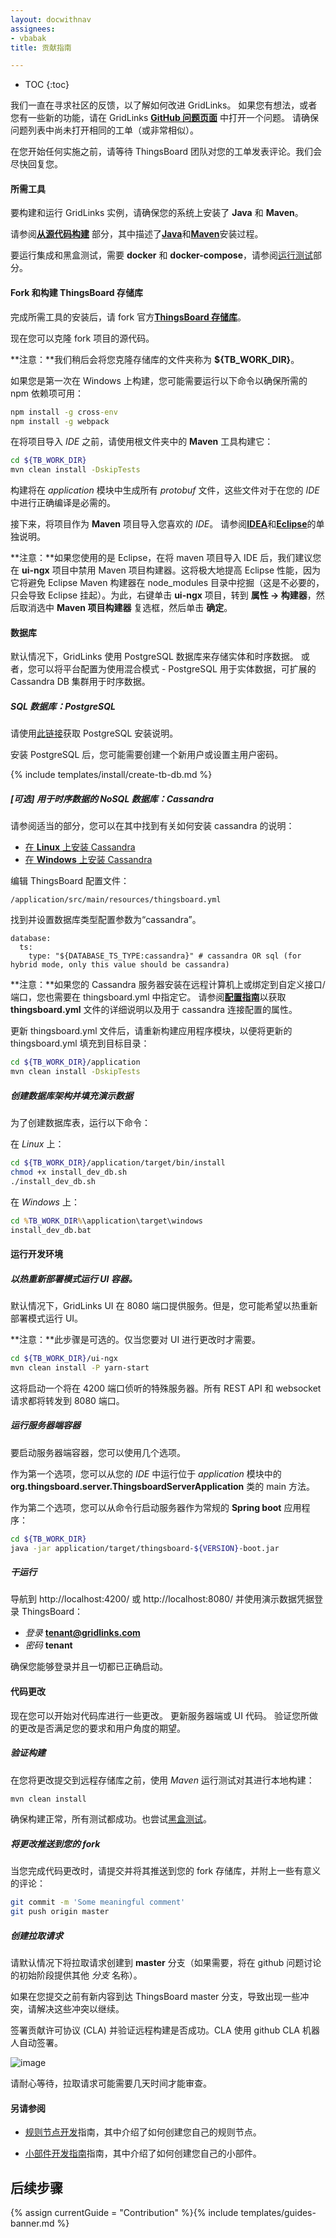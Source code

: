 ```yaml
---
layout: docwithnav
assignees:
- vbabak
title: 贡献指南

---
```


* TOC
{:toc}

我们一直在寻求社区的反馈，以了解如何改进 GridLinks。
如果您有想法，或者您有一些新的功能，请在 GridLinks [**GitHub 问题页面**](https://github.com/thingsboard/thingsboard/issues) 中打开一个问题。
请确保问题列表中尚未打开相同的工单（或非常相似）。

在您开始任何实施之前，请等待 ThingsBoard 团队对您的工单发表评论。我们会尽快回复您。

#### 所需工具

要构建和运行 GridLinks 实例，请确保您的系统上安装了 **Java** 和 **Maven**。

请参阅[**从源代码构建**](/docs/user-guide/install/building-from-source) 部分，其中描述了[**Java**](/docs/user-guide/install/building-from-source/#java)和[**Maven**](/docs/user-guide/install/building-from-source/#maven)安装过程。

要运行集成和黑盒测试，需要 **docker** 和 **docker-compose**，请参阅[运行测试](/docs/user-guide/install/building-from-source/#tips-and-tricks)部分。

#### Fork 和构建 ThingsBoard 存储库

完成所需工具的安装后，请 fork 官方[**ThingsBoard 存储库**](https://github.com/thingsboard/thingsboard)。

现在您可以克隆 fork 项目的源代码。

**注意：**我们稍后会将您克隆存储库的文件夹称为 **${TB_WORK_DIR}**。

如果您是第一次在 Windows 上构建，您可能需要运行以下命令以确保所需的 npm 依赖项可用：
```bat 
npm install -g cross-env 
npm install -g webpack 
``` 

在将项目导入 *IDE* 之前，请使用根文件夹中的 **Maven** 工具构建它：

```bash
cd ${TB_WORK_DIR}
mvn clean install -DskipTests
```

构建将在 *application* 模块中生成所有 *protobuf* 文件，这些文件对于在您的 *IDE* 中进行正确编译是必需的。

接下来，将项目作为 **Maven** 项目导入您喜欢的 *IDE*。
请参阅[**IDEA**](https://www.jetbrains.com/help/idea/2016.3/importing-project-from-maven-model.html)和[**Eclipse**](http://javapapers.com/java/import-maven-project-into-eclipse/)的单独说明。   

**注意：**如果您使用的是 Eclipse，在将 maven 项目导入 IDE 后，我们建议您在 **ui-ngx** 项目中禁用 Maven 项目构建器。这将极大地提高 Eclipse 性能，因为它将避免 Eclipse Maven 构建器在 node_modules 目录中挖掘（这是不必要的，只会导致 Eclipse 挂起）。为此，右键单击 **ui-ngx** 项目，转到 **属性 -> 构建器**，然后取消选中 **Maven 项目构建器** 复选框，然后单击 **确定**。

#### 数据库

默认情况下，GridLinks 使用 PostgreSQL 数据库来存储实体和时序数据。
或者，您可以将平台配置为使用混合模式 - PostgreSQL 用于实体数据，可扩展的 Cassandra DB 集群用于时序数据。

##### SQL 数据库：PostgreSQL

请使用[此链接](https://wiki.postgresql.org/wiki/Detailed_installation_guides)获取 PostgreSQL 安装说明。

安装 PostgreSQL 后，您可能需要创建一个新用户或设置主用户密码。

{% include templates/install/create-tb-db.md %}


##### [可选] 用于时序数据的 NoSQL 数据库：Cassandra

请参阅适当的部分，您可以在其中找到有关如何安装 cassandra 的说明：

 - [在 **Linux** 上安装 Cassandra](/docs/user-guide/install/linux/#cassandra)
 - [在 **Windows** 上安装 Cassandra](/docs/user-guide/install/windows/#cassandra)

编辑 ThingsBoard 配置文件：

```text
/application/src/main/resources/thingsboard.yml
```

找到并设置数据库类型配置参数为“cassandra”。
 
```text
database:
  ts:
    type: "${DATABASE_TS_TYPE:cassandra}" # cassandra OR sql (for hybrid mode, only this value should be cassandra)
```

**注意：**如果您的 Cassandra 服务器安装在远程计算机上或绑定到自定义接口/端口，您也需要在 thingsboard.yml 中指定它。
请参阅[**配置指南**](/docs/user-guide/install/config/)以获取 **thingsboard.yml** 文件的详细说明以及用于 cassandra 连接配置的属性。

更新 thingsboard.yml 文件后，请重新构建应用程序模块，以便将更新的 thingsboard.yml 填充到目标目录：

```bash
cd ${TB_WORK_DIR}/application
mvn clean install -DskipTests
```

##### 创建数据库架构并填充演示数据

为了创建数据库表，运行以下命令：

在 *Linux* 上：

```bash
cd ${TB_WORK_DIR}/application/target/bin/install
chmod +x install_dev_db.sh
./install_dev_db.sh
```

在 *Windows* 上：

```bat
cd %TB_WORK_DIR%\application\target\windows
install_dev_db.bat
```

#### 运行开发环境

##### 以热重新部署模式运行 UI 容器。

默认情况下，GridLinks UI 在 8080 端口提供服务。但是，您可能希望以热重新部署模式运行 UI。

**注意：**此步骤是可选的。仅当您要对 UI 进行更改时才需要。

```bash
cd ${TB_WORK_DIR}/ui-ngx
mvn clean install -P yarn-start
```

这将启动一个将在 4200 端口侦听的特殊服务器。所有 REST API 和 websocket 请求都将转发到 8080 端口。

##### 运行服务器端容器

要启动服务器端容器，您可以使用几个选项。

作为第一个选项，您可以从您的 *IDE* 中运行位于 *application* 模块中的 **org.thingsboard.server.ThingsboardServerApplication** 类的 main 方法。

作为第二个选项，您可以从命令行启动服务器作为常规的 **Spring boot** 应用程序：

```bash
cd ${TB_WORK_DIR}
java -jar application/target/thingsboard-${VERSION}-boot.jar
```

##### 干运行

导航到 http://localhost:4200/ 或 http://localhost:8080/ 并使用演示数据凭据登录 ThingsBoard：

 - *登录* **tenant@gridlinks.com**
 - *密码* **tenant**

确保您能够登录并且一切都已正确启动。

#### 代码更改

现在您可以开始对代码库进行一些更改。
更新服务器端或 UI 代码。
验证您所做的更改是否满足您的要求和用户角度的期望。

##### 验证构建

在您将更改提交到远程存储库之前，使用 *Maven* 运行测试对其进行本地构建：

```bash
mvn clean install
```

确保构建正常，所有测试都成功。也尝试[黑盒测试](https://github.com/thingsboard/thingsboard/tree/master/msa/black-box-tests)。

##### 将更改推送到您的 fork

当您完成代码更改时，请提交并将其推送到您的 fork 存储库，并附上一些有意义的评论：

```bash
git commit -m 'Some meaningful comment'
git push origin master
```

##### 创建拉取请求

请默认情况下将拉取请求创建到 **master** 分支（如果需要，将在 github 问题讨论的初始阶段提供其他 *分支* 名称）。

如果在您提交之前有新内容到达 ThingsBoard master 分支，导致出现一些冲突，请解决这些冲突以继续。

签署贡献许可协议 (CLA) 并验证远程构建是否成功。CLA 使用 github CLA 机器人自动签署。
 
 ![image](/images/user-guide/pr_cla.png)

请耐心等待，拉取请求可能需要几天时间才能审查。



#### 另请参阅

- [规则节点开发](/docs/user-guide/contribution/rule-node-development/)指南，其中介绍了如何创建您自己的规则节点。

- [小部件开发指南](/docs/user-guide/contribution/widgets-development/)指南，其中介绍了如何创建您自己的小部件。

## 后续步骤

{% assign currentGuide = "Contribution" %}{% include templates/guides-banner.md %}